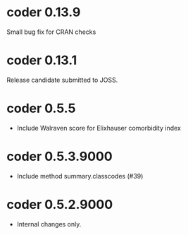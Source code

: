 # coder 0.13.9

Small bug fix for CRAN checks

# coder 0.13.1

Release candidate submitted to JOSS.

# coder 0.5.5

* Include Walraven score for Elixhauser comorbidity index

# coder 0.5.3.9000

* Include method summary.classcodes (#39)


# coder 0.5.2.9000

- Internal changes only.


